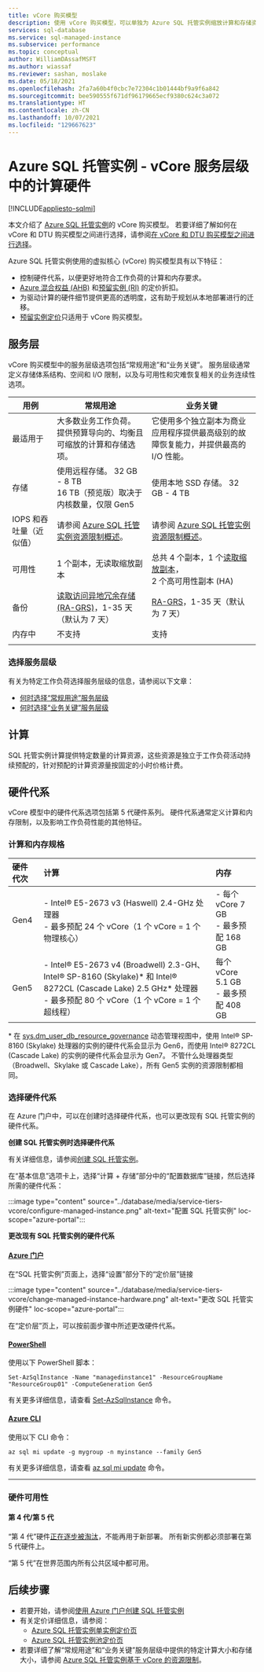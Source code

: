 ```yaml
---
title: vCore 购买模型
description: 使用 vCore 购买模型，可以单独为 Azure SQL 托管实例缩放计算和存储资源、匹配本地性能和优化价格
services: sql-database
ms.service: sql-managed-instance
ms.subservice: performance
ms.topic: conceptual
author: WilliamDAssafMSFT
ms.author: wiassaf
ms.reviewer: sashan, moslake
ms.date: 05/18/2021
ms.openlocfilehash: 2fa7a60b4f0cbc7e72304c1b01444bf9a9f6a842
ms.sourcegitcommit: bee590555f671df96179665ecf9380c624c3a072
ms.translationtype: HT
ms.contentlocale: zh-CN
ms.lasthandoff: 10/07/2021
ms.locfileid: "129667623"
---
```

# <a name="azure-sql-managed-instance---compute-hardware-in-the-vcore-service-tier"></a>Azure SQL 托管实例 - vCore 服务层级中的计算硬件
[!INCLUDE[appliesto-sqlmi](../includes/appliesto-sqlmi.md)]

本文介绍了 [Azure SQL 托管实例](sql-managed-instance-paas-overview.md)的 vCore 购买模型。 若要详细了解如何在 vCore 和 DTU 购买模型之间进行选择，请参阅[在 vCore 和 DTU 购买模型之间进行选择](../database/purchasing-models.md)。

Azure SQL 托管实例使用的虚拟核心 (vCore) 购买模型具有以下特征：

- 控制硬件代系，以便更好地符合工作负荷的计算和内存要求。
- [Azure 混合权益 (AHB)](../azure-hybrid-benefit.md) 和[预留实例 (RI)](../database/reserved-capacity-overview.md) 的定价折扣。
- 为驱动计算的硬件细节提供更高的透明度，这有助于规划从本地部署进行的迁移。
- [预留实例定价](../database/reserved-capacity-overview.md)只适用于 vCore 购买模型。 

## <a name="service-tiers"></a><a id="compute-tiers"></a>服务层

vCore 购买模型中的服务层级选项包括“常规用途”和“业务关键”。 服务层级通常定义存储体系结构、空间和 I/O 限制，以及与可用性和灾难恢复相关的业务连续性选项。

|**用例**|**常规用途**|**业务关键**|
|---|---|---|
|最适用于|大多数业务工作负荷。 提供预算导向的、均衡且可缩放的计算和存储选项。 |它使用多个独立副本为商业应用程序提供最高级别的故障恢复能力，并提供最高的 I/O 性能。|
|存储|使用远程存储。 32 GB - 8 TB </br> 16 TB（预览版）取决于内核数量，仅限 Gen5 |使用本地 SSD 存储。 32 GB - 4 TB |
|IOPS 和吞吐量（近似值）|请参阅 [Azure SQL 托管实例资源限制概述](../managed-instance/resource-limits.md#service-tier-characteristics)。|请参阅 [Azure SQL 托管实例资源限制概述](../managed-instance/resource-limits.md#service-tier-characteristics)。|
|可用性|1 个副本，无读取缩放副本|总共 4 个副本，1 个[读取缩放副本](../database/read-scale-out.md)，<br/> 2 个高可用性副本 (HA)|
|备份|[读取访问异地冗余存储 (RA-GRS)](../../storage/common/geo-redundant-design.md)，1-35 天（默认为 7 天）|[RA-GRS](../../storage/common/geo-redundant-design.md)，1-35 天（默认为 7 天）|
|内存中|不支持|支持|
||||

### <a name="choosing-a-service-tier"></a>选择服务层级

有关为特定工作负荷选择服务层级的信息，请参阅以下文章：

- [何时选择“常规用途”服务层级](../database/service-tier-general-purpose.md#when-to-choose-this-service-tier)
- [何时选择“业务关键”服务层级](../database/service-tier-business-critical.md#when-to-choose-this-service-tier)

## <a name="compute"></a>计算

SQL 托管实例计算提供特定数量的计算资源，这些资源是独立于工作负荷活动持续预配的，针对预配的计算资源量按固定的小时价格计费。

## <a name="hardware-generations"></a>硬件代系

vCore 模型中的硬件代系选项包括第 5 代硬件系列。 硬件代系通常定义计算和内存限制，以及影响工作负荷性能的其他特征。

### <a name="compute-and-memory-specifications"></a>计算和内存规格

|硬件代次  |计算  |内存  |
|:---------|:---------|:---------|
|Gen4     |- Intel&reg; E5-2673 v3 (Haswell) 2.4-GHz 处理器<br>- 最多预配 24 个 vCore（1 个 vCore = 1 个物理核心）  |- 每个 vCore 7 GB<br>- 最多预配 168 GB|
|Gen5     |- Intel&reg; E5-2673 v4 (Broadwell) 2.3-GH、Intel&reg; SP-8160 (Skylake)\* 和 Intel&reg; 8272CL (Cascade Lake) 2.5 GHz\* 处理器<br>- 最多预配 80 个 vCore（1 个 vCore = 1 个超线程）|每个 vCore 5.1 GB<br>- 最多预配 408 GB|

\* 在 [sys.dm_user_db_resource_governance](/sql/relational-databases/system-dynamic-management-views/sys-dm-user-db-resource-governor-azure-sql-database) 动态管理视图中，使用 Intel&reg; SP-8160 (Skylake) 处理器的实例的硬件代系会显示为 Gen6，而使用 Intel&reg; 8272CL (Cascade Lake) 的实例的硬件代系会显示为 Gen7。 不管什么处理器类型（Broadwell、Skylake 或 Cascade Lake），所有 Gen5 实例的资源限制都相同。

### <a name="selecting-a-hardware-generation"></a>选择硬件代系

在 Azure 门户中，可以在创建时选择硬件代系，也可以更改现有 SQL 托管实例的硬件代系。

**创建 SQL 托管实例时选择硬件代系**

有关详细信息，请参阅[创建 SQL 托管实例](../managed-instance/instance-create-quickstart.md)。

在“基本信息”选项卡上，选择“计算 + 存储”部分中的“配置数据库”链接，然后选择所需的硬件代系：  

:::image type="content" source="../database/media/service-tiers-vcore/configure-managed-instance.png" alt-text="配置 SQL 托管实例"  loc-scope="azure-portal":::
  
**更改现有 SQL 托管实例的硬件代系**

#### <a name="the-azure-portal"></a>[Azure 门户](#tab/azure-portal)

在“SQL 托管实例”页面上，选择“设置”部分下的“定价层”链接

:::image type="content" source="../database/media/service-tiers-vcore/change-managed-instance-hardware.png" alt-text="更改 SQL 托管实例硬件"  loc-scope="azure-portal":::

在“定价层”页上，可以按前面步骤中所述更改硬件代系。

#### <a name="powershell"></a>[PowerShell](#tab/azure-powershell)

使用以下 PowerShell 脚本：

```powershell-interactive
Set-AzSqlInstance -Name "managedinstance1" -ResourceGroupName "ResourceGroup01" -ComputeGeneration Gen5
```

有关更多详细信息，请查看 [Set-AzSqlInstance](/powershell/module/az.sql/set-azsqlinstance) 命令。

#### <a name="the-azure-cli"></a>[Azure CLI](#tab/azure-cli)

使用以下 CLI 命令：

```azurecli-interactive
az sql mi update -g mygroup -n myinstance --family Gen5
```

有关更多详细信息，请查看 [az sql mi update](/cli/azure/sql/mi#az_sql_mi_update) 命令。

---

### <a name="hardware-availability"></a>硬件可用性

#### <a name="gen4gen5"></a><a id="gen4gen5-1"></a> 第 4 代/第 5 代

“第 4 代”硬件[正在逐步被淘汰](https://azure.microsoft.com/updates/gen-4-hardware-on-azure-sql-database-approaching-end-of-life-in-2020/)，不能再用于新部署。 所有新实例都必须部署在第 5 代硬件上。

“第 5 代”在世界范围内所有公共区域中都可用。

## <a name="next-steps"></a>后续步骤

- 若要开始，请参阅[使用 Azure 门户创建 SQL 托管实例](instance-create-quickstart.md)
- 有关定价详细信息，请参阅： 
    - [Azure SQL 托管实例单实例定价页](https://azure.microsoft.com/pricing/details/azure-sql-managed-instance/single/)
    - [Azure SQL 托管实例池定价页](https://azure.microsoft.com/pricing/details/azure-sql-managed-instance/pools/)
- 若要详细了解“常规用途”和“业务关键”服务层级中提供的特定计算大小和存储大小，请参阅 [Azure SQL 托管实例基于 vCore 的资源限制](resource-limits.md)。
